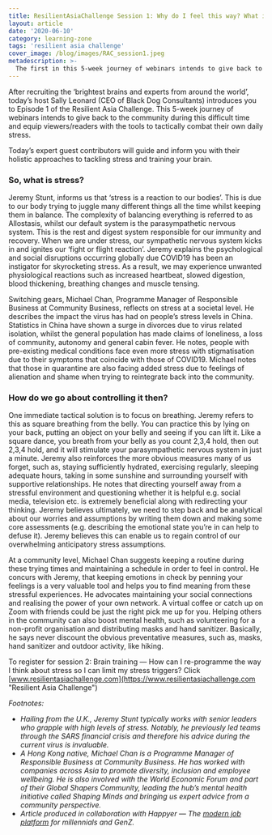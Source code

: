 ```yaml
---
title: ResilientAsiaChallenge Session 1: Why do I feel this way? What is stress & what can I do about it?
layout: article
date: '2020-06-10'
category: learning-zone
tags: 'resilient asia challenge'
cover_image: /blog/images/RAC_session1.jpeg
metadescription: >-
  The first in this 5-week journey of webinars intends to give back to the community during this difficult time and equip viewers/readers with the tools to tactically combat their own daily stress.
---
```


After recruiting the ‘brightest brains and experts from around the world’, today’s host Sally Leonard (CEO of Black Dog Consultants) introduces you to Episode 1 of the Resilient Asia Challenge. This 5-week journey of webinars intends to give back to the community during this difficult time and equip viewers/readers with the tools to tactically combat their own daily stress.

Today’s expert guest contributors will guide and inform you with their holistic approaches to tackling stress and training your brain.

### So, what is stress?
Jeremy Stunt, informs us that ‘stress is a reaction to our bodies’. This is due to our body trying to juggle many different things all the time whilst keeping them in balance. The complexity of balancing everything is referred to as Allostasis, whilst our default system is the parasympathetic nervous system. This is the rest and digest system responsible for our immunity and recovery. When we are under stress, our sympathetic nervous system kicks in and ignites our ‘fight or flight reaction’. Jeremy explains the psychological and social disruptions occurring globally due COVID19 has been an instigator for skyrocketing stress. As a result, we may experience unwanted physiological reactions such as increased heartbeat, slowed digestion, blood thickening, breathing changes and muscle tensing.

Switching gears, Michael Chan, Programme Manager of Responsible Business at Community Business, reflects on stress at a societal level. He describes the impact the virus has had on people’s stress levels in China. Statistics in China have shown a surge in divorces due to virus related isolation, whilst the general population has made claims of loneliness, a loss of community, autonomy and general cabin fever. He notes, people with pre-existing medical conditions face even more stress with stigmatisation due to their symptoms that coincide with those of COVID19. Michael notes that those in quarantine are also facing added stress due to feelings of alienation and shame when trying to reintegrate back into the community.

### How do we go about controlling it then?
One immediate tactical solution is to focus on breathing. Jeremy refers to this as square breathing from the belly. You can practice this by lying on your back, putting an object on your belly and seeing if you can lift it. Like a square dance, you breath from your belly as you count 2,3,4 hold, then out 2,3,4 hold, and it will stimulate your parasympathetic nervous system in just a minute. Jeremy also reinforces the more obvious measures many of us forget, such as, staying sufficiently hydrated, exercising regularly, sleeping adequate hours, taking in some sunshine and surrounding yourself with supportive relationships. He notes that directing yourself away from a stressful environment and questioning whether it is helpful e.g. social media, television etc. is extremely beneficial along with redirecting your thinking. Jeremy believes ultimately, we need to step back and be analytical about our worries and assumptions by writing them down and making some core assessments (e.g. describing the emotional state you’re in can help to defuse it). Jeremy believes this can enable us to regain control of our overwhelming anticipatory stress assumptions.

At a community level, Michael Chan suggests keeping a routine during these trying times and maintaining a schedule in order to feel in control. He concurs with Jeremy, that keeping emotions in check by penning your feelings is a very valuable tool and helps you to find meaning from these stressful experiences. He advocates maintaining your social connections and realising the power of your own network. A virtual coffee or catch up on Zoom with friends could be just the right pick me up for you. Helping others in the community can also boost mental health, such as volunteering for a non-profit organisation and distributing masks and hand sanitizer. Basically, he says never discount the obvious preventative measures, such as, masks, hand sanitizer and outdoor activity, like hiking.

To register for session 2: Brain training — How can I re-programme the way I think about stress so I can limit my stress triggers? Click [www.resilientasiachallenge.com](https://www.resilientasiachallenge.com "Resilient Asia Challenge")

*Footnotes:*
- *Hailing from the U.K., Jeremy Stunt typically works with senior leaders who grapple with high levels of stress. Notably, he previously led teams through the SARS financial crisis and therefore his advice during the current virus is invaluable.*
- *A Hong Kong native, Michael Chan is a Programme Manager of Responsible Business at Community Business. He has worked with companies across Asia to promote diversity, inclusion and employee wellbeing. He is also involved with the World Economic Forum and part of their Global Shapers Community, leading the hub’s mental health initiative called Shaping Minds and bringing us expert advice from a community perspective.*
- *Article produced in collaboration with Happyer — The [modern job platform](http://www.happyer.io/ "Happyer.IO") for millennials and GenZ.*